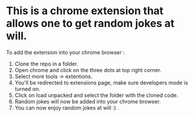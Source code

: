 # This is a chrome extension that allows one to get random jokes at will.
To add the extension into your chrome browser :
1. Clone the repo in a folder.
2. Open chrome and click on the three dots at top right corner.
3. Select more tools -> extentions.
4. You'll be redirected to extensions page, make sure developers mode is turned on.
5. Click on load unpacked and select the folder with the cloned code.
6. Random jokes will now be added into your chrome browser.
7. You can now enjoy random jokes at will :) .
